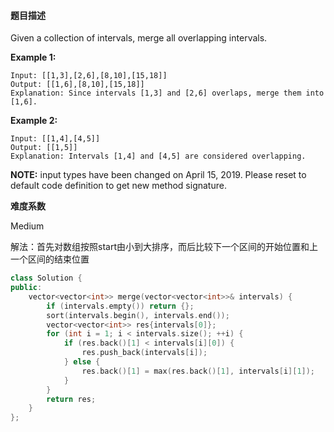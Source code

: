 #### **题目描述**
Given a collection of intervals, merge all overlapping intervals.

**Example 1:**

```
Input: [[1,3],[2,6],[8,10],[15,18]]
Output: [[1,6],[8,10],[15,18]]
Explanation: Since intervals [1,3] and [2,6] overlaps, merge them into [1,6].
```

**Example 2:**

```
Input: [[1,4],[4,5]]
Output: [[1,5]]
Explanation: Intervals [1,4] and [4,5] are considered overlapping.
```

**NOTE:** input types have been changed on April 15, 2019. Please reset to default code definition to get new method signature.

**难度系数**  

Medium

解法：首先对数组按照start由小到大排序，而后比较下一个区间的开始位置和上一个区间的结束位置

```c++
class Solution {
public:
    vector<vector<int>> merge(vector<vector<int>>& intervals) {
        if (intervals.empty()) return {};
        sort(intervals.begin(), intervals.end());
        vector<vector<int>> res{intervals[0]};
        for (int i = 1; i < intervals.size(); ++i) {
            if (res.back()[1] < intervals[i][0]) {
                res.push_back(intervals[i]);
            } else {
                res.back()[1] = max(res.back()[1], intervals[i][1]);
            }
        }   
        return res;
    }
};
```